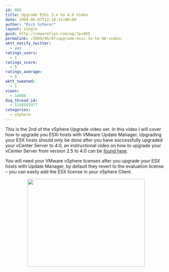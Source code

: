 ```yaml
---
id: 865
title: Upgrade ESXi 3.x to 4.0 Video
date: 2009-06-07T12:18:31+00:00
author: "Rick Scherer"
layout: single
guid: http://vmwaretips.com/wp/?p=865
permalink: /2009/06/07/upgrade-esxi-3x-to-40-video/
aktt_notify_twitter:
  - yes
ratings_users:
  - 1
ratings_score:
  - 5
ratings_average:
  - 5
aktt_tweeted:
  - 1
views:
  - 14908
dsq_thread_id:
  - 5156591977
categories:
  - vSphere
---
```

This is the 2nd of the vSphere Upgrade video set. In this video I will cover how to upgrade you ESXi hosts with VMware Update Manager. Upgrading your ESX hosts should only be done after you have successfully upgraded your vCenter Server to 4.0, an instructional video on how to upgrade your vCenter Server from version 2.5 to 4.0 can be [found here](http://vmwaretips.com/wp/2009/06/01/upgrade-vmware-vcenter-25-to-40-video/).

You will need your VMware vSphere licenses after you upgrade your ESX hosts with Update Manager, by default they revert to the evaluation license &#8211; you can easily add the ESX license in your vSphere Client.

<p style="text-align: center;">
  <a href="http://vmwaretips.com/presentations/esxiupgrade/" target="_blank"><img class="size-full wp-image-866 aligncenter" style="margin-top: 0px; margin-bottom: 0px; border: 0px;" src="http://vmwaretips.com/wp/wp-content/uploads/2009/06/upgrade_esxi_ad.png" border="0" alt="" width="366" height="275" srcset="http://www.vmwaretips.com/wp/wp-content/uploads/2009/06/upgrade_esxi_ad.png 366w, http://www.vmwaretips.com/wp/wp-content/uploads/2009/06/upgrade_esxi_ad-300x225.png 300w" sizes="(max-width: 366px) 100vw, 366px" /></a><a href="http://vmwaretips.com/presentations/esxiupgrade/" target="_blank"></a>
</p>